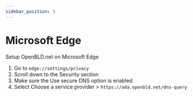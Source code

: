 ```yaml
---
sidebar_position: 5
---
```


# Microsoft Edge

Setup OpenBLD.net on Microsoft Edge

1. Go to `edge://settings/privacy`
2. Scroll down to the Security section
3. Make sure the Use secure DNS option is enabled
4. Select Choose a service provider > `https://ada.openbld.net/dns-query`
